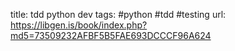 title: tdd python dev
tags: #python #tdd #testing 
url: https://libgen.is/book/index.php?md5=73509232AFBF5B5FAE693DCCCF96A624